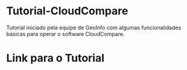# Tutorial-CloudCompare
Tutorial iniciado pela equipe de GeoInfo com algumas funcionalidades básicas para operar o software CloudCompare.

# Link para o Tutorial

